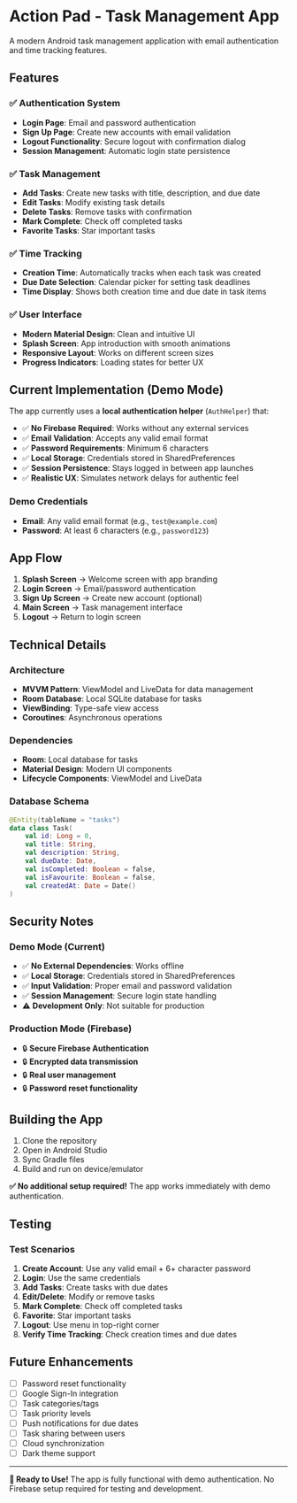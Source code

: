 # Action Pad - Task Management App

A modern Android task management application with email authentication and time tracking features.

## Features

### ✅ **Authentication System**
- **Login Page**: Email and password authentication
- **Sign Up Page**: Create new accounts with email validation
- **Logout Functionality**: Secure logout with confirmation dialog
- **Session Management**: Automatic login state persistence

### ✅ **Task Management**
- **Add Tasks**: Create new tasks with title, description, and due date
- **Edit Tasks**: Modify existing task details
- **Delete Tasks**: Remove tasks with confirmation
- **Mark Complete**: Check off completed tasks
- **Favorite Tasks**: Star important tasks

### ✅ **Time Tracking**
- **Creation Time**: Automatically tracks when each task was created
- **Due Date Selection**: Calendar picker for setting task deadlines
- **Time Display**: Shows both creation time and due date in task items

### ✅ **User Interface**
- **Modern Material Design**: Clean and intuitive UI
- **Splash Screen**: App introduction with smooth animations
- **Responsive Layout**: Works on different screen sizes
- **Progress Indicators**: Loading states for better UX

## Current Implementation (Demo Mode)

The app currently uses a **local authentication helper** (`AuthHelper`) that:
- ✅ **No Firebase Required**: Works without any external services
- ✅ **Email Validation**: Accepts any valid email format
- ✅ **Password Requirements**: Minimum 6 characters
- ✅ **Local Storage**: Credentials stored in SharedPreferences
- ✅ **Session Persistence**: Stays logged in between app launches
- ✅ **Realistic UX**: Simulates network delays for authentic feel

### **Demo Credentials**
- **Email**: Any valid email format (e.g., `test@example.com`)
- **Password**: At least 6 characters (e.g., `password123`)

## App Flow

1. **Splash Screen** → Welcome screen with app branding
2. **Login Screen** → Email/password authentication
3. **Sign Up Screen** → Create new account (optional)
4. **Main Screen** → Task management interface
5. **Logout** → Return to login screen

## Technical Details

### **Architecture**
- **MVVM Pattern**: ViewModel and LiveData for data management
- **Room Database**: Local SQLite database for tasks
- **ViewBinding**: Type-safe view access
- **Coroutines**: Asynchronous operations

### **Dependencies**
- **Room**: Local database for tasks
- **Material Design**: Modern UI components
- **Lifecycle Components**: ViewModel and LiveData

### **Database Schema**
```kotlin
@Entity(tableName = "tasks")
data class Task(
    val id: Long = 0,
    val title: String,
    val description: String,
    val dueDate: Date,
    val isCompleted: Boolean = false,
    val isFavourite: Boolean = false,
    val createdAt: Date = Date()
)
```

## Security Notes

### **Demo Mode (Current)**
- ✅ **No External Dependencies**: Works offline
- ✅ **Local Storage**: Credentials stored in SharedPreferences
- ✅ **Input Validation**: Proper email and password validation
- ✅ **Session Management**: Secure login state handling
- ⚠️ **Development Only**: Not suitable for production

### **Production Mode (Firebase)**
- 🔒 **Secure Firebase Authentication**
- 🔒 **Encrypted data transmission**
- 🔒 **Real user management**
- 🔒 **Password reset functionality**

## Building the App

1. Clone the repository
2. Open in Android Studio
3. Sync Gradle files
4. Build and run on device/emulator

**✅ No additional setup required!** The app works immediately with demo authentication.

## Testing

### **Test Scenarios**
1. **Create Account**: Use any valid email + 6+ character password
2. **Login**: Use the same credentials
3. **Add Tasks**: Create tasks with due dates
4. **Edit/Delete**: Modify or remove tasks
5. **Mark Complete**: Check off completed tasks
6. **Favorite**: Star important tasks
7. **Logout**: Use menu in top-right corner
8. **Verify Time Tracking**: Check creation times and due dates

## Future Enhancements

- [ ] Password reset functionality
- [ ] Google Sign-In integration
- [ ] Task categories/tags
- [ ] Task priority levels
- [ ] Push notifications for due dates
- [ ] Task sharing between users
- [ ] Cloud synchronization
- [ ] Dark theme support

---

**🎉 Ready to Use!** The app is fully functional with demo authentication. No Firebase setup required for testing and development. 
